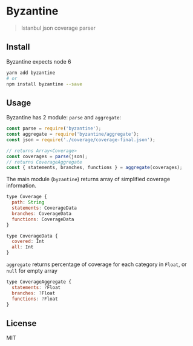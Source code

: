 # Byzantine

> Istanbul json coverage parser

## Install

Byzantine expects node 6

```sh
yarn add byzantine
# or
npm install byzantine --save
```

## Usage

Byzantine has 2 module: `parse` and `aggregate`:

```js
const parse = require('byzantine');
const aggregate = require('byzantine/aggregate');
const json = require('./coverage/coverage-final.json');

// returns Array<Coverage>
const coverages = parse(json);
// returns CoverageAggregate
const { statements, branches, functions } = aggregate(coverages);
```

The main module (`byzantine`) returns array of simplified coverage information.

```js
type Coverage {
  path: String
  statements: CoverageData
  branches: CoverageData
  functions: CoverageData
}

type CoverageData {
  covered: Int
  all: Int
}
```

`aggregate` returns percentage of coverage for each category in `Float`, or `null` for empty array

```js
type CoverageAggregate {
  statements: ?Float
  branches: ?Float
  functions: ?Float
}
```

## License

MIT
